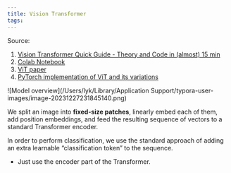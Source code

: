 ```yaml
---
title: Vision Transformer
tags:
---
```


Source:

1. [Vision Transformer Quick Guide - Theory and Code in (almost) 15 min](https://youtu.be/j3VNqtJUoz0?si=zl5uRy9hNiA9Henz)
2. [Colab Notebook](https://colab.research.google.com/drive/1P9TPRWsDdqJC6IvOxjG2_3QlgCt59P0w?usp=sharing#scrollTo=w0a8TAbg3KQd)
3. [ViT paper](https://arxiv.org/abs/2010.11929)
4. [PyTorch implementation of ViT  and its variations](https://github.com/lucidrains/vit-pytorch)





![Model overview](/Users/lyk/Library/Application Support/typora-user-images/image-20231227231845140.png)

We split an image into **fixed-size patches**, linearly embed each of them, add position embeddings, and feed the resulting sequence of vectors to a standard Transformer encoder.

 In order to perform classification, we use the standard approach of adding an extra learnable “classification token” to the sequence. 



* Just use the encoder part of the Transformer.
